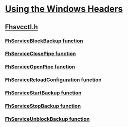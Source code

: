 # [Using the Windows Headers](../_winprog/index.md)
## [Fhsvcctl.h](index.md)
### [FhServiceBlockBackup function](../fhsvcctl/nf-fhsvcctl-fhserviceblockbackup.md)
### [FhServiceClosePipe function](../fhsvcctl/nf-fhsvcctl-fhserviceclosepipe.md)
### [FhServiceOpenPipe function](../fhsvcctl/nf-fhsvcctl-fhserviceopenpipe.md)
### [FhServiceReloadConfiguration function](../fhsvcctl/nf-fhsvcctl-fhservicereloadconfiguration.md)
### [FhServiceStartBackup function](../fhsvcctl/nf-fhsvcctl-fhservicestartbackup.md)
### [FhServiceStopBackup function](../fhsvcctl/nf-fhsvcctl-fhservicestopbackup.md)
### [FhServiceUnblockBackup function](../fhsvcctl/nf-fhsvcctl-fhserviceunblockbackup.md)
